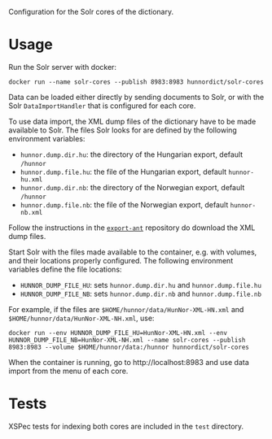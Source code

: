 Configuration for the Solr cores of the dictionary.

# Usage

Run the Solr server with docker:

`docker run --name solr-cores --publish 8983:8983 hunnordict/solr-cores`

Data can be loaded either directly by sending documents to Solr, or with the Solr `DataImportHandler` that is configured for each core.

To use data import, the XML dump files of the dictionary have to be made available to Solr. The files Solr looks for are defined by the following environment variables:

- `hunnor.dump.dir.hu`: the directory of the Hungarian export, default `/hunnor`
- `hunnor.dump.file.hu`: the file of the Hungarian export, default `hunnor-hu.xml`
- `hunnor.dump.dir.nb`: the directory of the Norwegian export, default `/hunnor`
- `hunnor.dump.file.nb`: the file of the Norwegian export, default `hunnor-nb.xml`

Follow the instructions in the [`export-ant`](https://github.com/hunnor-dict/export-ant) repository do download the XML dump files.

Start Solr with the files made available to the container, e.g. with volumes, and their locations properly configured. The following environment variables define the file locations:

- `HUNNOR_DUMP_FILE_HU`: sets `hunnor.dump.dir.hu` and `hunnor.dump.file.hu`
- `HUNNOR_DUMP_FILE_NB`: sets `hunnor.dump.dir.nb` and `hunnor.dump.file.nb`

For example, if the files are `$HOME/hunnor/data/HunNor-XML-HN.xml` and `$HOME/hunnor/data/HunNor-XML-NH.xml`, use:

`docker run --env HUNNOR_DUMP_FILE_HU=HunNor-XML-HN.xml --env HUNNOR_DUMP_FILE_NB=HunNor-XML-NH.xml --name solr-cores --publish 8983:8983 --volume $HOME/hunnor/data:/hunnor hunnordict/solr-cores`

When the container is running, go to http://localhost:8983 and use data import from the menu of each core.

# Tests

XSPec tests for indexing both cores are included in the `test` directory.
